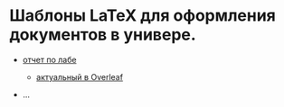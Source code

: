 # Шаблоны LaTeX для оформления документов в универе.

- [отчет по лабе](/templates/report-template)
    - [актуальный в Overleaf](https://www.overleaf.com/read/hykbvqkfdqyx)

- ...


